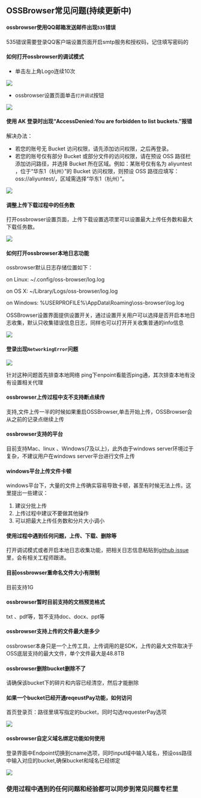 ## OSSBrowser常见问题(持续更新中)

#### ossbrowser使用QQ邮箱发送邮件出现`535`错误

535错误需要登录QQ客户端设置页面开启smtp服务和授权码，记住填写密码的

#### 如何打开ossbrowser的调试模式

* 单击左上角Logo连续10次

![](../preview/left-icon.png)

* ossbrowser设置页面单击`打开调试`按钮

![](../preview/setting-debug.png)

#### 使用 AK 登录时出现“AccessDenied:You are forbidden to list buckets.”报错

解决办法：

* 若您的账号无 Bucket 访问权限，请先添加访问权限，之后再登录。
* 若您的账号仅有部分 Bucket 或部分文件的访问权限，请在预设 OSS 路径栏添加访问路径，并选择 Bucket 所在区域。例如：某账号仅有名为 aliyuntest ，位于“华东1（杭州）”的 Bucket 访问权限，则预设 OSS 路径应填写：oss://aliyuntest/，区域需选择“华东1（杭州）”。

![](../preview/access-denied.png)

#### 调整上传下载过程中的任务数

打开ossbrowser设置页面，上传下载设置选项里可以设置最大上传任务数和最大下载任务数。

![](../preview/upload-download-number.png)

#### 如何打开ossbrowser本地日志功能

ossbrowser默认日志存储位置如下：

on Linux: ~/.config/oss-browser/log.log

on OS X: ~/Library/Logs/oss-browser/log.log

on Windows: %USERPROFILE%\AppData\Roaming\oss-browser\log.log

OSSBrowser设置界面提供设置开关，通过设置开关用户可以选择是否开启本地日志收集，默认只收集错误信息日志，同样也可以打开开关收集普通的info信息

![](../preview/local-log.png)

#### 登录出现`NetworkingError`问题

![](../preview/networkerror.jpg)

针对这种问题首先排查本地网络 ping下enpoint看能否ping通，其次排查本地有没有设置相关代理

#### ossbrowser上传过程中支不支持断点续传

支持,文件上传一半的时候如果重启OSSBrowser,单击开始上传，OSSBrowser会从之前的记录点继续上传

#### ossbrowser支持的平台

目前支持Mac、linux 、Windows(7及以上)，此外由于windows server环境过于复杂，不建议用户在windows server平台进行文件上传

#### windows平台上传文件卡顿

windows平台下，大量的文件上传确实容易导致卡顿，甚至有时候无法上传。这里提出一些建议：

1. 建议分批上传
2. 上传过程中建议不要做其他操作
3. 可以把最大上传任务数和分片大小调小

#### 使用过程中遇到任何问题，上传、下载、删除等

打开调试模式或者开启本地日志收集功能，把相关日志信息粘贴到[github issue](https://github.com/aliyun/oss-browser/issues)里，会有相关工程师跟进。

#### 目前ossbrowser重命名文件大小有限制

目前支持1G

#### ossbrowser暂时目前支持的文档预览格式

txt 、pdf等，暂不支持doc、docx、ppt等

#### ossbrowser支持上传的文件最大是多少

ossbrowser本身只是一个上传工具，上传调用的是SDK，上传的最大文件取决于OSS底层支持的最大文件，单个文件最大是48.8TB

#### ossbrowser删除bucket删除不了

请确保该bucket下的碎片和内容已经清空，然后才能删除

#### 如果一个bucket已经开通reqeustPay功能，如何访问

首页登录页：路径里填写指定的bucket，同时勾选requesterPay选项

![](../preview/requestpay.png)

#### ossbrowser自定义域名绑定功能如何使用

登录界面中Endpoint切换到cname选项，同时input域中输入域名，预设oss路径中输入对应的bucket,确保bucket和域名已经绑定

![](../preview/cname.png)

### 使用过程中遇到的任何问题和经验都可以同步到常见问题专栏里
